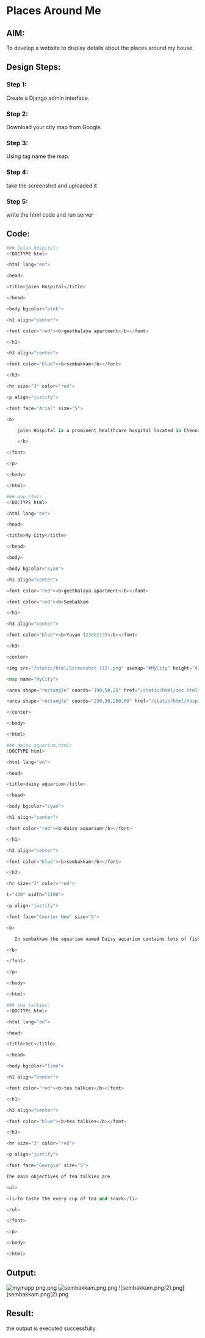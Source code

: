 # Places Around Me
## AIM:
To develop a website to display details about the places around my house.

## Design Steps:

### Step 1:
Create a Django admin interface.
### Step 2:
Download your city map from Google.
### Step 3:
Using <map> tag name the map.
### Step 4:
take the screenshot and uploaded it
### Step 5:
write the html code and run server

## Code:
```py
### Jolen Hospital:
<!DOCTYPE html>

<html lang="en">

<head>

<title>jolen Hospital</title>

</head>

<body bgcolor="pink">

<h1 align="center">

<font color="red"><b>geethalaya apartment</b></font>

</h1>

<h3 align="center">

<font color="blue"><b>sembakkam</b></font>

</h3>

<hr size="3" color="red">

<p align="justify">

<font face="Arial" size="5">

<b>

    jolen Hospital is a prominent healthcare hospital located in Chennai, Tamil Nadu, India.

    </b>

</font>

</p>

</body>

</html>

### map.html:
<!DOCTYPE html>

<html lang="en">

<head>

<title>My City</title>

</head>

<body>

<body bgcolor="cyan">

<h1 align="center">

<font color="red"><b>geethalaya apartment</b></font>

<font color="red"><b>Sembakkam

</h1>

<h3 align="center">

<font color="blue"><b>Yuvan (2300213)</b></font>

</h3>

<center>

<img src="/static/html/Screenshot (32).png" usemap="#MyCity" height="420" width="1100">

<map name="MyCity">

<area shape="rectangle" coords="190,50,20" href="/static/html/sec.html" title="geethalaya apartment"

<area shape="rectangle" coords="230,30,260,60" href="/static/html/hospital.html" title="tea talkies"> <area shape="circle" coords="400,350,50" href="/static/html/boyshostel.html" title="SEC Boys Hostel"> <area shape="circle" sords="400,200,75" href="/static/html/ground.html" title="Cricket Ground"> <area shape="rectangle" coords="490,150,870,320" href="/static/html/sembakkam.html" title="sembakkam"> </map>

</center>

</body>

</html>

### daisy aquarium.html:
!DOCTYPE html>

<html lang="en">

<head>

<title>daisy aquarium</title>

</head>

<body bgcolor="cyan">

<h1 align="center">

<font color="red"><b>daisy aquarium</b></font>

</h1>

<h3 align="center">

<font color="blue"><b>sembakkam</b></font>

</h3>

<hr size="3" color="red">

t="420" width="1100">

<p align="justify">

<font face="Courier New" size="5">

<b>

   In sembakkam the aquarium named Daisy aquarium contains lots of fishes

</b>

</font>

</p>

</body>

</html>

### tea talkies:
<!DOCTYPE html>

<html lang="en">

<head>

<title>SEC</title>

</head>

<body bgcolor="lime">

<h1 align="center">

<font color="red"><b>tea talkies</b></font>

</h1>

<h3 align="center">

<font color="blue"><b>tea talkies</b></font>

</h3>

<hr size="3" color="red">

<p align="justify">

<font face="Georgia" size="5">

The main objectives of tea talkies are

<ul>

<li>To taste the every cup of tea and snack</li>

</ul>

</font>

</p>

</body>

</html>
```

## Output:
![mymapp.png.png](mymapp.png.png)
![sembakkam.png.png](sembakkam.png.png)
![sembakkam.png(2).png](sembakkam.png(2).png

## Result:
the output is executed successfully
